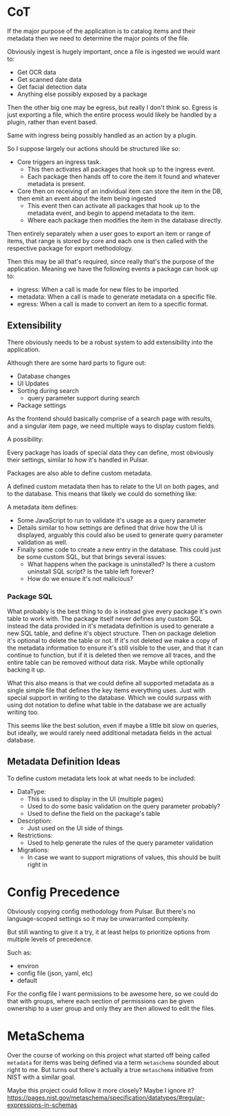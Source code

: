 # CoT

If the major purpose of the application is to catalog items and their metadata
then we need to determine the major points of the file.

Obviously ingest is hugely important, once a file is ingested we would want to:
  * Get OCR data
  * Get scanned date data
  * Get facial detection data
  * Anything else possibly exposed by a package

Then the other big one may be egress, but really I don't think so.
Egress is just exporting a file, which the entire process would likely be handled
by a plugin, rather than event based.

Same with ingress being possibly handled as an action by a plugin.

So I suppose largely our actions should be structured like so:

- Core triggers an ingress task.
  * This then activates all packages that hook up to the ingress event.
  * Each package then hands off to core the item it found and whatever metadata is present.
- Core then on receiving of an individual item can store the item in the DB, then emit an event about the item being ingested
  * This event then can activate all packages that hook up to the metadata event, and begin to append metadata to the item.
  * Where each package then modifies the item in the database directly.

Then entirely separately when a user goes to export an item or range of items, that range is stored by core and each one is then called with the respective package for export methodology.


Then this may be all that's required, since really that's the purpose of the application.
Meaning we have the following events a package can hook up to:
  - ingress: When a call is made for new files to be imported
  - metadata: When a call is made to generate metadata on a specific file.
  - egress: When a call is made to convert an item to a specific format.

## Extensibility

There obviously needs to be a robust system to add extensibility into the application.

Although there are some hard parts to figure out:
  - Database changes
  - UI Updates
  - Sorting during search
    * query parameter support during search
  - Package settings

As the frontend should basically comprise of a search page with results, and a singular item page, we need multiple ways to display custom fields.

A possibility:

Every package has loads of special data they can define, most obviously their settings, similar to how it's handled in Pulsar.

Packages are also able to define custom metadata.

A defined custom metadata then has to relate to the UI on both pages, and to the database.
This means that likely we could do something like:

A metadata item defines:
  - Some JavaScript to run to validate it's usage as a query parameter
  - Details similar to how settings are defined that drive how the UI is displayed, arguably this could also be used to generate query parameter validation as well.
  - Finally some code to create a new entry in the database. This could just be some custom SQL, but that brings several issues:
    * What happens when the package is uninstalled? Is there a custom uninstall SQL script? Is the table left forever?
    * How do we ensure it's not malicious?

### Package SQL

What probably is the best thing to do is instead give every package it's own table to work with.
The package itself never defines any custom SQL instead the data provided in it's metadata definition is used to generate a new SQL table, and define it's object structure. Then on package deletion it's optional to delete the table or not. If it's not deleted we make a copy of the metadata information to ensure it's still visible to the user, and that it can continue to function, but if it is deleted then we remove all traces, and the entire table can be removed without data risk. Maybe while optionally backing it up.

What this also means is that we could define all supported metadata as a single simple file that defines the key items everything uses. Just with special support in writing to the database. Which we could surpass with using dot notation to define what table in the database we are actually writing too.

This seems like the best solution, even if maybe a little bit slow on queries, but ideally, we would rarely need additional metadata fields in the actual database.

## Metadata Definition Ideas

To define custom metadata lets look at what needs to be included:

* DataType:
  - This is used to display in the UI (multiple pages)
  - Used to do some basic validation on the query parameter probably?
  - Used to define the field on the package's table
* Description:
  - Just used on the UI side of things
* Restrictions:
  - Used to help generate the rules of the query parameter validation
* Migrations:
  - In case we want to support migrations of values, this should be built right in

# Config Precedence

Obviously copying config methodology from Pulsar. But there's no language-scoped settings so it may be unwarranted complexity.

But still wanting to give it a try, it at least helps to prioritize options from multiple levels of precedence.

Such as:
  - environ
  - config file (json, yaml, etc)
  - default

For the config file I want permissions to be awesome here, so we could do that with groups, where each section of permissions can be given ownership to a user group and only they are then allowed to edit the files.

# MetaSchema

Over the course of working on this project what started off being called `metadata` for items
was being defined via a term `metaschema` sounded about right to me.
But turns out there's actually a true `metaschema` initiative from NIST with a similar goal.

Maybe this project could follow it more closely? Maybe I ignore it?
https://pages.nist.gov/metaschema/specification/datatypes/#regular-expressions-in-schemas
